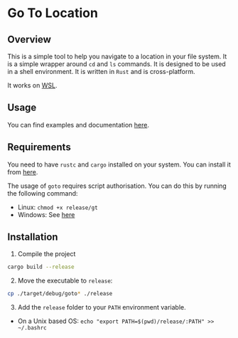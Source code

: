 # Go To Location

## Overview

This is a simple tool to help you navigate to a location in your file system. It is a simple wrapper around `cd` and `ls` commands. It is designed to be used in a shell environment. It is written in `Rust` and is cross-platform.

It works on [WSL](https://learn.microsoft.com/en-us/windows/wsl/install).

## Usage

You can find examples and documentation [here](../rust_doc/doc/goto/index.html).

## Requirements

You need to have `rustc` and `cargo` installed on your system. You can install it from [here](https://www.rust-lang.org/tools/install).

The usage of `goto` requires script authorisation. You can do this by running the following command:

- Linux: `chmod +x release/gt`
- Windows: See [here](https://learn.microsoft.com/en-us/powershell/module/microsoft.powershell.core/about/about_execution_policies?view=powershell-7.4)

## Installation

1. Compile the project

```bash
cargo build --release
```

2. Move the executable to `release`:

```bash
cp ./target/debug/goto* ./release
```

3. Add the `release` folder to your `PATH` environment variable.

- On a Unix based OS: `echo "export PATH=$(pwd)/release/:PATH" >> ~/.bashrc`
